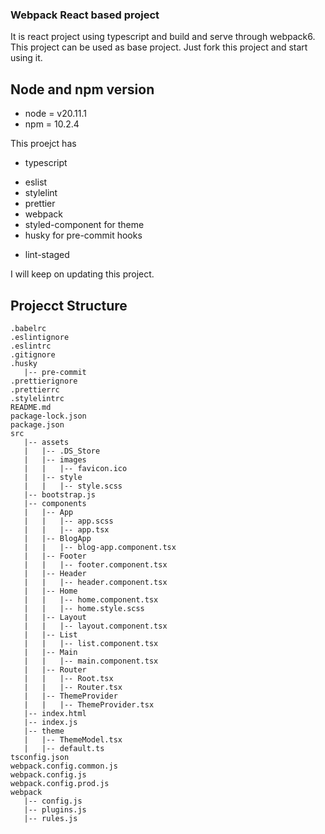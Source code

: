 
### Webpack React based project
It is react project using typescript and build and serve through webpack6. This project can be used as base project. Just fork this project and start using it. 

## Node and npm version

* node = v20.11.1
* npm = 10.2.4

This proejct has 
- typescript
* eslist
* stylelint
* prettier
* webpack
* styled-component for theme
* husky for pre-commit hooks
+ lint-staged


I will keep on updating this project. 

## Projecct Structure

```
.babelrc
.eslintignore
.eslintrc
.gitignore
.husky
   |-- pre-commit
.prettierignore
.prettierrc
.stylelintrc
README.md
package-lock.json
package.json
src
   |-- assets
   |   |-- .DS_Store
   |   |-- images
   |   |   |-- favicon.ico
   |   |-- style
   |   |   |-- style.scss
   |-- bootstrap.js
   |-- components
   |   |-- App
   |   |   |-- app.scss
   |   |   |-- app.tsx
   |   |-- BlogApp
   |   |   |-- blog-app.component.tsx
   |   |-- Footer
   |   |   |-- footer.component.tsx
   |   |-- Header
   |   |   |-- header.component.tsx
   |   |-- Home
   |   |   |-- home.component.tsx
   |   |   |-- home.style.scss
   |   |-- Layout
   |   |   |-- layout.component.tsx
   |   |-- List
   |   |   |-- list.component.tsx
   |   |-- Main
   |   |   |-- main.component.tsx
   |   |-- Router
   |   |   |-- Root.tsx
   |   |   |-- Router.tsx
   |   |-- ThemeProvider
   |   |   |-- ThemeProvider.tsx
   |-- index.html
   |-- index.js
   |-- theme
   |   |-- ThemeModel.tsx
   |   |-- default.ts
tsconfig.json
webpack.config.common.js
webpack.config.js
webpack.config.prod.js
webpack
   |-- config.js
   |-- plugins.js
   |-- rules.js

```